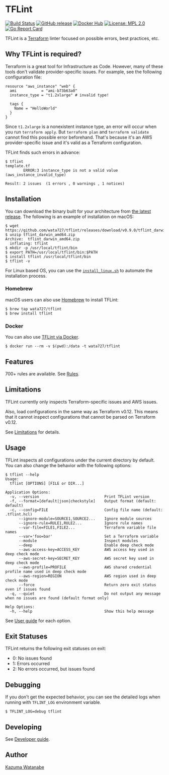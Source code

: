 # TFLint
[![Build Status](https://travis-ci.org/wata727/tflint.svg?branch=master)](https://travis-ci.org/wata727/tflint)
[![GitHub release](https://img.shields.io/github/release/wata727/tflint.svg)](https://github.com/wata727/tflint/releases/latest)
[![Docker Hub](https://img.shields.io/badge/docker-ready-blue.svg)](https://hub.docker.com/r/wata727/tflint/)
[![License: MPL 2.0](https://img.shields.io/badge/License-MPL%202.0-blue.svg)](LICENSE)
[![Go Report Card](https://goreportcard.com/badge/github.com/wata727/tflint)](https://goreportcard.com/report/github.com/wata727/tflint)

TFLint is a [Terraform](https://www.terraform.io/) linter focused on possible errors, best practices, etc.

## Why TFLint is required?

Terraform is a great tool for Infrastructure as Code. However, many of these tools don't validate provider-specific issues. For example, see the following configuration file:

```hcl
resource "aws_instance" "web" {
  ami           = "ami-b73b63a0"
  instance_type = "t1.2xlarge" # invalid type!

  tags {
    Name = "HelloWorld"
  }
}
```

Since `t1.2xlarge` is a nonexistent instance type, an error will occur when you run `terraform apply`. But `terraform plan` and `terraform validate` cannot find this possible error beforehand. That's because it's an AWS provider-specific issue and it's valid as a Terraform configuration.

TFLint finds such errors in advance:

```
$ tflint
template.tf
        ERROR:3 instance_type is not a valid value (aws_instance_invalid_type)

Result: 2 issues  (1 errors , 0 warnings , 1 notices)
```

## Installation

You can download the binary built for your architecture from [the latest release](https://github.com/wata727/tflint/releases/latest). The following is an example of installation on macOS:

```
$ wget https://github.com/wata727/tflint/releases/download/v0.9.0/tflint_darwin_amd64.zip
$ unzip tflint_darwin_amd64.zip
Archive:  tflint_darwin_amd64.zip
  inflating: tflint
$ mkdir -p /usr/local/tflint/bin
$ export PATH=/usr/local/tflint/bin:$PATH
$ install tflint /usr/local/tflint/bin
$ tflint -v
```

For Linux based OS, you can use the [`install_linux.sh`](https://raw.githubusercontent.com/wata727/tflint/master/install_linux.sh) to automate the installation process.

### Homebrew

macOS users can also use [Homebrew](https://brew.sh) to install TFLint:

```
$ brew tap wata727/tflint
$ brew install tflint
```

### Docker

You can also use [TFLint via Docker](https://hub.docker.com/r/wata727/tflint/).

```
$ docker run --rm -v $(pwd):/data -t wata727/tflint
```

## Features

700+ rules are available. See [Rules](docs/rules).

## Limitations

TFLint currently only inspects Terraform-specific issues and AWS issues.

Also, load configurations in the same way as Terraform v0.12. This means that it cannot inspect configurations that cannot be parsed on Terraform v0.12.

See [Limitations](docs/guides/limitations.md) for details.

## Usage

TFLint inspects all configurations under the current directory by default. You can also change the behavior with the following options:

```
$ tflint --help
Usage:
  tflint [OPTIONS] [FILE or DIR...]

Application Options:
  -v, --version                             Print TFLint version
  -f, --format=[default|json|checkstyle]    Output format (default: default)
  -c, --config=FILE                         Config file name (default: .tflint.hcl)
      --ignore-module=SOURCE1,SOURCE2...    Ignore module sources
      --ignore-rule=RULE1,RULE2...          Ignore rule names
      --var-file=FILE1,FILE2...             Terraform variable file names
      --var='foo=bar'                       Set a Terraform variable
      --module                              Inspect modules
      --deep                                Enable deep check mode
      --aws-access-key=ACCESS_KEY           AWS access key used in deep check mode
      --aws-secret-key=SECRET_KEY           AWS secret key used in deep check mode
      --aws-profile=PROFILE                 AWS shared credential profile name used in deep check mode
      --aws-region=REGION                   AWS region used in deep check mode
      --force                               Return zero exit status even if issues found
  -q, --quiet                               Do not output any message when no issues are found (default format only)

Help Options:
  -h, --help                                Show this help message
```

See [User guide](docs/guides) for each option.

## Exit Statuses

TFLint returns the following exit statuses on exit:

- 0: No issues found
- 1: Errors occurred
- 2: No errors occurred, but issues found

## Debugging

If you don't get the expected behavior, you can see the detailed logs when running with `TFLINT_LOG` environment variable.

```
$ TFLINT_LOG=debug tflint
```

## Developing

See [Developer guide](docs/DEVELOPING.md).

## Author

[Kazuma Watanabe](https://github.com/wata727)

